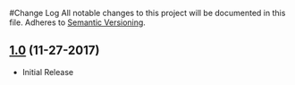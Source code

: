 #Change Log
All notable changes to this project will be documented in this file.
Adheres to [Semantic Versioning](http://semver.org/).


## [1.0](https://github.com/rossia/beedip/releases/tag/1.0) (11-27-2017)

* Initial Release
